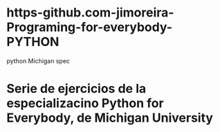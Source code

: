 # https-github.com-jimoreira-Programing-for-everybody-PYTHON
python Michigan spec
# Serie de ejercicios de la especializacino Python for Everybody, de Michigan University
